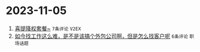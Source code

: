 # 2023-11-05

1. [喜提降权套餐~](https://www.v2ex.com/t/988729) `7条评论` `V2EX`
1. [如今找工作这么难，是不是该搞个外包公司啊，但是怎么找客户呢](https://www.v2ex.com/t/988737) `6条评论` `职场话题`
